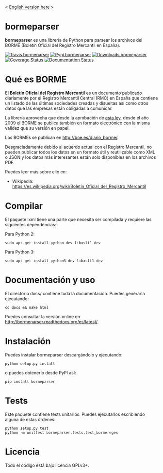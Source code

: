 < [English version here](README_en.md) >

bormeparser
===========

**bormeparser** es una librería de Python para parsear los archivos del BORME (Boletín Oficial del Registro Mercantil en España).

[![Travis bormeparser](https://travis-ci.org/PabloCastellano/bormeparser.svg?branch=master)](https://travis-ci.org/PabloCastellano/bormeparser)
[![Pypi bormeparser](https://badge.fury.io/py/bormeparser.png)]( https://pypi.python.org/pypi/bormeparser)
[![Downloads bormeparser](https://img.shields.io/pypi/dm/bormeparser.svg)](https://pypi.python.org/pypi/bormeparser)
[![Coverage Status](https://coveralls.io/repos/PabloCastellano/bormeparser/badge.svg)](https://coveralls.io/r/PabloCastellano/bormeparser)
[![Documentation Status](https://readthedocs.org/projects/bormeparser/badge/?version=latest)](https://readthedocs.org/projects/bormeparser/?badge=latest)

Qué es BORME
============

El **Boletín Oficial del Registro Mercantil** es un documento publicado diariamente por el Registro Mercantil Central (RMC)
en España que contiene un listado de las últimas sociedades creadas y disueltas así como otros datos que las empresas
están obligadas a comunicar.

La librería aprovecha que desde la aprobación de [esta ley](http://www.boe.es/buscar/doc.php?id=BOE-A-2008-19826),
desde el año 2009 el BORME se publica también en formato electrónico con la misma validez que su versión en papel.

Los BORMEs se publican en http://boe.es/diario_borme/.

Desgraciadamente debido al acuerdo actual con el Registro Mercantil, no pueden publicar todos los datos en un formato
útil y reutilizable como XML o JSON y los datos más interesantes están solo disponibles en los archivos PDF.

Puedes leer más sobre ello en:
- Wikipedia: https://es.wikipedia.org/wiki/Boletín_Oficial_del_Registro_Mercantil

Compilar
=========

El paquete lxml tiene una parte que necesita ser compilada y requiere las siguientes dependencias:

Para Python 2:

    sudo apt-get install python-dev libxslt1-dev

Para Python 3:

    sudo apt-get install python3-dev libxslt1-dev


Documentación y uso
===================

El directorio docs/ contiene toda la documentación. Puedes generarla ejecutando:

    cd docs && make html

Puedes consultar la versión online en http://bormeparser.readthedocs.org/es/latest/.


Instalación
===========

Puedes instalar bormeparser descargándolo y ejecutando:

    python setup.py install

o puedes obtenerlo desde PyPI así:

    pip install bormeparser

Tests
=====

Este paquete contiene tests unitarios. Puedes ejecutarlos escribiendo alguna de estas órdenes:

    python setup.py test
    python -m unittest bormeparser.tests.test_bormeregex


Licencia
========

Todo el código está bajo licencia GPLv3+.
